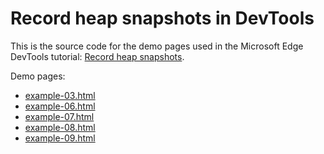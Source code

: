 # Record heap snapshots in DevTools

This is the source code for the demo pages used in the Microsoft Edge DevTools tutorial: [Record heap snapshots](https://learn.microsoft.com/microsoft-edge/devtools-guide/memory-problems/heap-snapshots).

Demo pages:

* [example-03.html](https://microsoftedge.github.io/Demos/devtools-memory-heap-snapshot/example-03.html)
* [example-06.html](https://microsoftedge.github.io/Demos/devtools-memory-heap-snapshot/example-06.html)
* [example-07.html](https://microsoftedge.github.io/Demos/devtools-memory-heap-snapshot/example-07.html)
* [example-08.html](https://microsoftedge.github.io/Demos/devtools-memory-heap-snapshot/example-08.html)
* [example-09.html](https://microsoftedge.github.io/Demos/devtools-memory-heap-snapshot/example-09.html)
